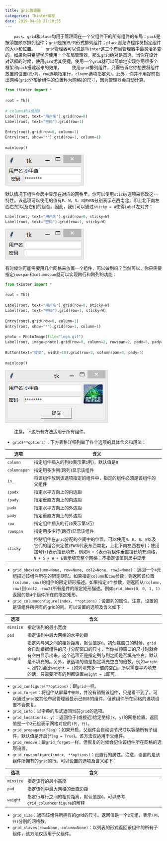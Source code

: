 ```yaml
---
title: grid管理器
categories: Tkinter编程
date: 2019-04-08 21:10:55
---
```

&emsp;&emsp;`pack`、`grid`和`place`均用于管理同在一个父组件下的所有组件的布局：`pack`是按添加顺序排列组件；`grid`是按`行/列`形式排列组件；`place`则允许程序员指定组件的大小和位置。<!--more-->
&emsp;&emsp;`grid`管理器可以说是`Tkinter`这三个布局管理器中最灵活多变的。如果你只希望学习使用一个布局管理器，那么`grid`绝对是首选。当你在设计对话框的时候，使用`gird`尤其便捷，使用一个`grid`就可以简单地实现你用很多个框架和`pack`搭建起来的效果。
&emsp;&emsp;使用`grid`排列组件，只需告诉它你想要将组件放置的位置(`行/列`，`row`选项指定行，`cloumn`选项指定列)。此外，你并不用提前指出网格(`grid`分布给组件的位置称为网格)的尺寸，因为管理器会自动计算。

``` python
from tkinter import *

root = Tk()

# column默认值是0
Label(root, text="用户名").grid(row=0)
Label(root, text="密码").grid(row=1)

Entry(root).grid(row=0, column=1)
Entry(root, show="*").grid(row=1, column=1)

mainloop()
```

<img src="./grid管理器/1.png">

默认情况下组件会居中显示在对应的网格里，你可以使用`sticky`选项来修改这一特性。该选项可以使用的值有`E`、`W`、`S`、`N`(`EWSN`分别表示东西南北，即上北下南左西右东)以及它们的组合。因此，我们可以通过`sticky = W`使得`Label`左对齐：

``` python
Label(root, text="用户名").grid(row=0, sticky=W)
Label(root, text="密码").grid(row=1, sticky=W)
```

<img src="./grid管理器/2.png">

有时候你可能需要用几个网格来放置一个组件，可以做到吗？当然可以，你只需要指定`rowspan`和`columnspan`就可以实现跨行和跨列的功能：

``` python
from tkinter import *

root = Tk()

Label(root, text="用户名").grid(row=0, sticky=W)
Label(root, text="密码").grid(row=1, sticky=W)

Entry(root).grid(row=0, column=1)
Entry(root, show="*").grid(row=1, column=1)

photo = PhotoImage(file="logo.gif")
Label(root, image=photo).grid(row=0, column=2, rowspan=2, padx=5, pady=5)

Button(text="提交", width=10).grid(row=2, columnspan=3, pady=5)

mainloop()
```

<img src="./grid管理器/3.png">

&emsp;&emsp;注意，下边所有方法适用于所有组件。

- `grid(**options)`：下方表格详细列举了各个选项的具体含义和用法：

选项         | 含义
-------------|-----------
`column`     | 指定组件插入的列(`0`表示第`1`列)，默认值是`0`
`columnspan` | 指定用多少列(跨列)显示该组件
`in_`        | 将该组件放到该选项指定的组件中，指定的组件必须是该组件的父组件
`ipadx`      | 指定水平方向上的内边距
`ipady`      | 指定垂直方向上的内边距
`padx`       | 指定水平方向上的外边距
`pady`       | 指定垂直方向上的外边距
`row`        | 指定组件插入的行(`0`表示第`1`行)
`rowspan`    | 指定用多少行(跨行)显示该组件
`sticky`     | 控制组件在`grid`分配的空间中的位置，可以使用`N`、`E`、`S`、`W`以及它们的组合来定位(`EWSN`代表东西南北，上北下南左西右东)；使用加号(`+`)表示拉长填充，例如`N + S`表示将组件垂直拉长填充网格，`N + S + W + E`表示填充整个网格；不指定该值则居中显示

- `grid_bbox(column=None, row=None, col2=None, row2=None)`：返回一个`4`元组描述该组件所在的限定矩形。如果指定`column`和`cow`参数，则返回该位置`(column, cow)`的组件的限定矩形描述。如果指定`4`个参数，则返回从`(column, cow)`到`(col2, row2)`所有组件的限定矩形描述。例如`grid_bbox(0, 0, 1, 1)`返回的是`4`个组件所在的限定矩形。
- `grid_columnconfigure(index, **options)`：设置列的属性。注意，设置的是该组件所拥有的grid的列。可以设置的选项及含义如下：

选项       | 含义
----------|-------
`minsize` | 指定该列的最小宽度
`pad`     | 指定该列中最大网格的水平边距
`weight`  | 指定列与列之间的相对距离，默认值是`0`。初创建窗口的时候，`grid`会自动根据组件的尺寸分配窗口的尺寸，当你拉伸窗口的尺寸时就会有空白显示出来。这个选项正是指定列与列之间是否填充空白，默认是不填充的。另外，该选项的值是指定填充空白的倍数，例如`weight = 2`的列会比`weight = 1`的列填充多一倍的空白。所以需要平均填充的话，只需要所有的列都设置`weight = 1`即可。

- `grid_configure(**options)`：跟`grid`一样。
- `grid_forget`：将组件从屏幕中`删除`，并没有销毁该组件，只是看不到了。可以通过`grid`或其他布局管理器显示已`删除`的组件，但该组件所在网格的选项设置不会恢复。
- `grid_info`：以字典的形式返回当前`grid`的选项。
- `grid_location(x, y)`：返回位于(或接近)给定坐标`(x, y)`的网格位置。返回值是一个`2`元组表示网格对应的`(列, 行)`。
- `grid_propagate(flag)`：如果开启，父组件会自动调节尺寸以容纳所有子组件，默认值是开启(`flag = True`)。该方法仅适用于父组件。
- `grid_remove`：跟`grid_forget`一样，但恢复的时候会记住该组件所在网格的选项设置。
- `grid_rowconfigure(index, **options)`：设置行的属性。注意，设置的是该组件所拥有的`grid`的行。可以设置的选项及含义如下：

选项      | 含义
----------|------
`minsize` | 指定该行的最小高度
`pad`     | 指定该列中最大网格的垂直边距
`weight`  | 指定行与行之间的相对距离，默认值是`0`。可以参考`grid_columnconfigure`的解释

- `grid_size`：返回该组件所拥有的grid的尺寸。返回值是一个`2`元组，表示`(列, 行)`分别的网格数。
- `grid_slaves(row=None, column=None)`：以列表的形式返回该组件的所有子组件，该方法仅适用于父组件。